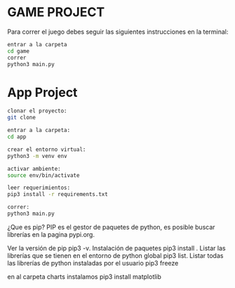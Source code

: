# GAME PROJECT

Para correr el juego debes seguir las siguientes instrucciones en la terminal:


```sh
entrar a la carpeta
cd game
correr
python3 main.py
```

# App Project
```sh
clonar el proyecto:
git clone

entrar a la carpeta:
cd app

crear el entorno virtual:
python3 -m venv env

activar ambiente:
source env/bin/activate

leer requerimientos:
pip3 install -r requirements.txt

correr:
python3 main.py
```



¿Que es pip?
PIP es el gestor de paquetes de python, es posible buscar librerías en la pagina pypi.org.

Ver la versión de pip 
pip3 -v.
Instalación de paquetes 
pip3 install <libreria>.
Listar las librerías que se tienen en el entorno de python global 
pip3 list.
Listar todas las librerías de python instaladas por el usuario 
pip3 freeze

en al carpeta charts instalamos
pip3 install matplotlib
